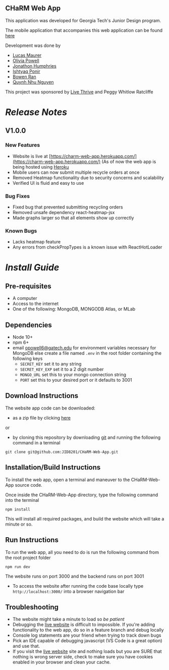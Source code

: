 ## **CHaRM Web App**

This application was developed for Georgia Tech's Junior Design program.

The mobile application that accompanies this web application can be found [here](https://github.com/JID8201/CHaRM-Android-App)

Development was done by
- [Lucas Maurer](lmaurer9@gatech.edu)
- [Olivia Powell](opowell6@gatech.edu)
- [Jonathon Humphries](jhumphries30@gatech.edu)
- [Ishtyaq Ponir](iponir3@gatech.edu)
- [Bowen Ran](bran3@gatech.edu)
- [Quynh Nhu Nguyen](qnguyen47@gatech.edu)

This project was sponsored by [Live Thrive](http://livethrive.org/) and Peggy Whitlow Ratcliffe

# *Release Notes*

## V1.0.0
### New Features
- Website is live at [https://charm-web-app.herokuapp.com/](https://charm-web-app.herokuapp.com/) (As of now the web app is being hosted using [Heroku](https://dashboard.heroku.com/)
- Mobile users can now submit multiple recycle orders at once
- Removed Heatmap functionality due to security concerns and scalability
- Verified UI is fluid and easy to use

### Bug Fixes
- Fixed bug that prevented submitting recycling orders
- Removed unsafe dependency react-heatmap-jsx
- Made graphs larger so that all elements show up correctly

### Known Bugs
- Lacks heatmap feature
- Any errors from checkPropTypes is a known issue with ReactHotLoader

# *Install Guide*

## Pre-requisites
- A computer
- Access to the internet 
- One of the following: MongoDB, MONGODB Atlas, or MLab

## Dependencies
- Node 10+
- npm 6+
- email opowell6@gatech.edu for environment variables necessary for MongoDB else create a file named ```.env``` in the root folder containing the following keys
  - ```SECRET_KEY``` set it to any string
  - ```SECRET_KEY_EXP``` set it to a 2 digit number
  - ```MONGO_URL``` set this to your mongo connection string
  - ```PORT``` set this to your desired port or it defaults to 3001

## Download Instructions
The website app code can be downloaded:
- as a zip file by clicking [here](https://github.com/JID8201/CHaRM-Web-App/archive/master.zip)

or 

- by cloning this repository by downloading [git](https://git-scm.com/downloads) and running the following command in a terminal
```
git clone git@github.com:JID8201/CHaRM-Web-App.git
```

## Installation/Build Instructions 
To install the web app, open a terminal and maneuver to the CHaRM-Web-App source code.

Once inside the CHaRM-Web-App directory, type the following command into the terminal

 ```npm install```

This will install all required packages, and build the website which will take a minute or so.

## Run Instructions
To run the web app, all you need to do is run the following command from the root project folder

```npm run dev```

The website runs on port 3000 and the backend runs on port 3001

- To access the website after running the code base locally type ```http://localhost:3000/``` into a browser navigation bar

## Troubleshooting
- The website might take a minute to load so *be patient*
- Debugging the [live website](https://charm-web-app.herokuapp.com) is difficult to impossible. If you're adding functionality to the web app, do so in a feature branch and debug locally
- Console log statements are your friend when trying to track down bugs
- Pick an IDE capable of debugging javascript (VS Code is a great option) and use that.
- If you visit the [live website](https://charm-web-app.herokuapp.com) site and nothing loads but you are SURE that nothing is wrong server side, check to make sure you have cookies enabled in your browser and clean your cache.  